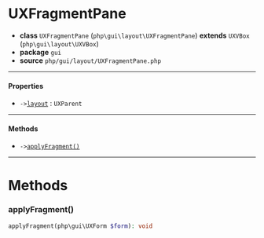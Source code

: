 # UXFragmentPane

- **class** `UXFragmentPane` (`php\gui\layout\UXFragmentPane`) **extends** `UXVBox` (`php\gui\layout\UXVBox`)
- **package** `gui`
- **source** `php/gui/layout/UXFragmentPane.php`

---

#### Properties

- `->`[`layout`](#prop-layout) : `UXParent`

---

#### Methods

- `->`[`applyFragment()`](#method-applyfragment)

---
# Methods

<a name="method-applyfragment"></a>

### applyFragment()
```php
applyFragment(php\gui\UXForm $form): void
```
